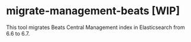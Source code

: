 # migrate-management-beats [WIP]

This tool migrates Beats Central Management index in Elasticsearch from 6.6 to 6.7.
